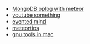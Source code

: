 + [MongoDB oplog with meteor][1]
+ [youtube something][2]
+ [evented mind][3]
+ [meteortips][4]
+ [gnu tools in mac][5]


[1]: https://meteorhacks.com/mongodb-oplog-and-meteor
[2]: https://www.youtube.com/watch?v=g1AT0fO5FVY
[3]: https://www.eventedmind.com/
[4]: http://meteortips.com/
[5]: https://www.topbug.net/blog/2013/04/14/install-and-use-gnu-command-line-tools-in-mac-os-x/
